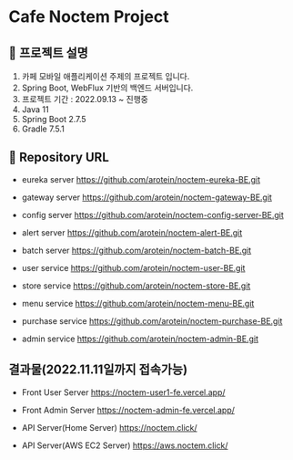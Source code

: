 # Cafe Noctem Project

## 🍜 프로젝트 설명

1. 카페 모바일 애플리케이션 주제의 프로젝트 입니다.
2. Spring Boot, WebFlux 기반의 백엔드 서버입니다.
3. 프로젝트 기간 : 2022.09.13 ~ 진행중
4. Java 11
5. Spring Boot 2.7.5
6. Gradle 7.5.1

## 🍜 Repository URL

- eureka server
  https://github.com/arotein/noctem-eureka-BE.git

- gateway server
  https://github.com/arotein/noctem-gateway-BE.git

- config server
  https://github.com/arotein/noctem-config-server-BE.git

- alert server
  https://github.com/arotein/noctem-alert-BE.git

- batch server
  https://github.com/arotein/noctem-batch-BE.git

- user service
  https://github.com/arotein/noctem-user-BE.git

- store service
  https://github.com/arotein/noctem-store-BE.git

- menu service
  https://github.com/arotein/noctem-menu-BE.git

- purchase service
  https://github.com/arotein/noctem-purchase-BE.git

- admin service
  https://github.com/arotein/noctem-admin-BE.git

## 결과물(2022.11.11일까지 접속가능)

- Front User Server
  https://noctem-user1-fe.vercel.app/

- Front Admin Server
  https://noctem-admin-fe.vercel.app/

- API Server(Home Server)
  https://noctem.click/

- API Server(AWS EC2 Server)
  https://aws.noctem.click/ 